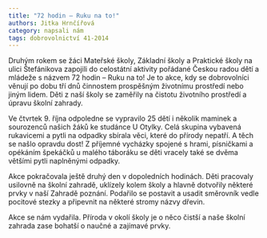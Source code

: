 ```yaml
---
title: "72 hodin – Ruku na to!"
authors: Jitka Hrnčířová
category: napsali nám
tags: dobrovolnictví 41-2014 
---
```


Druhým rokem se žáci Mateřské školy, Základní školy a Praktické školy na ulici Štefánikova zapojili do celostátní aktivity pořádané Českou radou dětí a mládeže s názvem 72 hodin – Ruku na to! Je to akce, kdy se dobrovolníci věnují po dobu tří dnů činnostem prospěšným životnímu prostředí nebo jiným lidem. Děti z naší školy se zaměřily na čistotu životního prostředí a úpravu školní zahrady.

Ve čtvrtek 9. října odpoledne se vypravilo 25 dětí i několik maminek a sourozenců našich žáků ke studánce U Otylky. Celá skupina vybavená rukavicemi a pytli na odpadky sbírala věci, které do přírody nepatří. A těch se našlo opravdu dost! Z příjemné vycházky spojené s hrami, písničkami a opékáním špekáčků u malého táboráku se děti vracely také se dvěma většími pytli naplněnými odpadky.

Akce pokračovala ještě druhý den v dopoledních hodinách. Děti pracovaly usilovně na školní zahradě, uklízely kolem školy a hlavně dotvořily některé prvky v naší Zahradě poznání. Podařilo se postavit a usadit směrovník vedle pocitové stezky a připevnit na některé stromy názvy dřevin. 

Akce se nám vydařila. Příroda v okolí školy je o něco čistší a naše školní zahrada zase bohatší o naučné a zajímavé prvky.